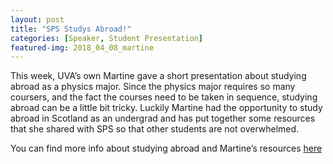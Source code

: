 ```yaml
---
layout: post
title: "SPS Studys Abroad!"
categories: [Speaker, Student Presentation]
featured-img: 2018_04_08_martine
---
```


This week, UVA’s own Martine gave a short presentation about studying abroad as a physics major. Since the physics major requires so many coursers, and the fact the courses need to be taken in sequence, studying abroad can be a little bit tricky. Luckily Martine had the opportunity to study abroad in Scotland as an undergrad and has put together some resources that she shared with SPS so that other students are not overwhelmed.

You can find more info about studying abroad and Martine’s resources [here](https://pages.shanti.virginia.edu/SPS_at_UVA/resources/info-about-studying-aborad/)

